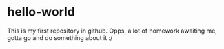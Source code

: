 # hello-world
This is my first repository in github.
Opps, a lot of homework awaiting me, gotta go and do something about it :/
